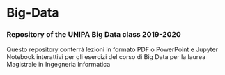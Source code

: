 # Big-Data
### Repository of the UNIPA Big Data class 2019-2020

Questo repository conterrà lezioni in formato PDF o PowerPoint e Jupyter Notebook interattivi per gli esercizi del corso di Big Data per la laurea Magistrale in Ingegneria Informatica
 
